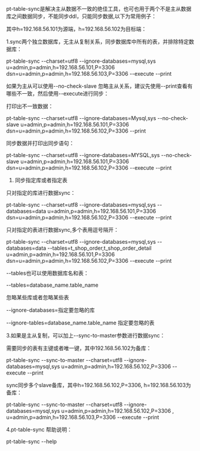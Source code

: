 pt-table-sync是解决主从数据不一致的绝佳工具，也可也用于两个不是主从数据库之间数据同步，不能同步ddl，只能同步数据,以下为常用例子：

其中h=192.168.56.101为源端，h=192.168.56.102为目标端：

1.sync两个独立数据库，无主从复制关系，同步数据库中所有的表，并排除特定数据库：

pt-table-sync --charset=utf8 --ignore-databases=mysql,sys u=admin,p=admin,h=192.168.56.101,P=3306 dsn=u=admin,p=admin,h=192.168.56.103,P=3306 --execute --print

如果为主从可以使用--no-check-slave 忽略主从关系，建议先使用--print查看有哪些不一致，然后使用--execute进行同步：

打印出不一致数据：

pt-table-sync --charset=utf8 --ignore-databases=Mysql,sys --no-check-slave u=admin,p=admin,h=192.168.56.101,P=3306 dsn=u=admin,p=admin,h=192.168.56.102,P=3306 --print

同步数据并打印出同步语句：

pt-table-sync --charset=utf8 --ignore-databases=MYSQL,sys --no-check-slave u=admin,p=admin,h=192.168.56.101,P=3306 dsn=u=admin,p=admin,h=192.168.56.102,P=3306 --execute --print

1. 同步指定库或者指定表

只对指定的库进行数据sync：

pt-table-sync --charset=utf8 --ignore-databases=mysql,sys --databases=data u=admin,p=admin,h=192.168.56.101,P=3306 dsn=u=admin,p=admin,h=192.168.56.102,P=3306 --execute --print

只对指定的表进行数据sync,多个表用逗号隔开：

pt-table-sync --charset=utf8 --ignore-databases=mysql,sys --databases=data --tables=t_shop_order,t_shop_order_detail u=admin,p=admin,h=192.168.56.101,P=3306 dsn=u=admin,p=admin,h=192.168.56.102,P=3306 --execute --print

--tables也可以使用数据库名和表：

--tables=database_name.table_name

忽略某些库或者忽略某些表

--ignore-databases=指定要忽略的库

--ignore-tables=database_name.table_name 指定要忽略的表

3.如果是主从复制，可以加上--sync-to-master参数进行数据sync：

需要同步的表有主键或者唯一键，其中192.168.56.102为备库：

pt-table-sync --sync-to-master --charset=utf8 --ignore-databases=mysql,sys u=admin,p=admin,h=192.168.56.102,P=3306 --execute --print

sync同步多个slave备库，其中h=192.168.56.102,P=3306, h=192.168.56.103为备库：

pt-table-sync --sync-to-master --charset=utf8 --ignore-databases=mysql,sys u=admin,p=admin,h=192.168.56.102,P=3306 , u=admin,p=admin,h=192.168.56.103,P=3306 --execute --print

4.pt-table-sync 帮助说明：

pt-table-sync --help
